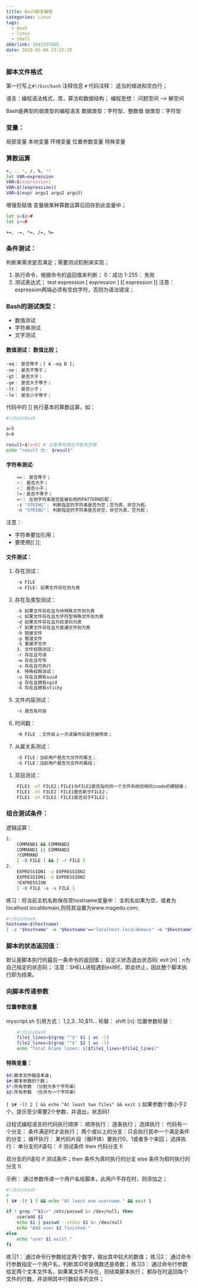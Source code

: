 ```yaml
---
title: Bash脚本编程
categories: Linux
tags:
  - Bash
  - linux
  - shell
abbrlink: 1681557695
date: 2020-05-06 13:22:33
---
```

### 脚本文件格式
第一行写上`#!/bin/bash`
注释信息 `#`
代码注释：
适当的缩进和空白行；

语言：编程语法格式，库，算法和数据结构；
编程思想：
问题空间 --> 解空间

Bash是典型的弱类型的编程语言
数据类型：字符型、整数值
弱类型：字符型

### 变量：
局部变量
本地变量
环境变量
位置参数变量
特殊变量

### 算数运算
```bash
+, -, *, /, %, **
let VAR=expression
VAR=$[expression]
VAR=$((expression))
VAR=$(expr argu1 argu2 argu3)
```

增强型赋值
变量做某种算数运算后回存到此变量中；
```bash
let i=$i+#
let i+=#
```

`+=, -=, *=, /=, %=`

### 条件测试：
判断某需求是否满足；需要测试机制来实现；
1. 执行命令，根据命令的返回值来判断；
0：成功
1-255： 失败
2. 测试表达式；
test expression
[ expression ]
[[ expression ]]
注意： expression两端必须有空白字符，否则为语法错误；

### Bash的测试类型：
- 数值测试
- 字符串测试
- 文字测试

#### 数值测试： 数值比较；
    -eq： 是否等于；[ A -eq B ];
    -ne： 是否不等于；
    -gt： 是否大于；
    -ge： 是否大于等于；
    -lt： 是否小于；
    -le： 是否小于等于；
代码中的 [] 执行基本的算数运算，如：
```bash
#!/bin/bash

a=5
b=6

result=$[a+b] # 注意等号两边不能有空格
echo "result 为： $result"
```

#### 字符串测试:
```bash
    ==： 是否等于；
    >： 是否大于；
    <： 是否小于；
    !=：是否不等于；
    =~： 左侧字符串是否能被右侧的PATTERN匹配；
    -z "STRING"： 判断指定的字符串是否为空；空为真，非空为假。
    -n "STRING"： 判断指定的字符串是否非空，非空为真，空为假；
```

注意：
- 字符串要加引用；
- 要使用[[ ]];


#### 文件测试：
1. 存在测试：
```bash
    -a FILE
    -e FILE: 如果文件存在则为真
```

2. 存在及类型测试：
```bash
    -b 如果文件存在且为块特殊文件则为真
    -c 如果文件存在且为字符型特殊文件则为真
    -d 如果文件存在且为目录则为真
    -f 如果文件存在且为普通文件则为真
    -h 链接文件
    -p 管道文件
    -S 套接字文件
    3. 文件权限测试：
    -r 存在且可读
    -w 存在且可写
    -x 存在且可执行
    4. 特殊权限测试：
    -u 存在且拥有suid
    -g 存在且拥有sgid
    -k 存在且拥有sticky
```

5. 文件内容测试：
```bash
    -s 是否有内容
```

6. 时间戳：
```bash
    -N FILE ：文件自上一次读操作后是否被修改；
```

7. 从属关系测试：
```bash
    -O FILE：当前用户是否为文件的属主；
    -G FILE：当前用户是否为文件的属组；
```

1. 双目测试：
```bash
    FILE1 -ef FILE2；FILE1与FILE2是否指向同一个文件系统的相同inode的硬链接；
    FILE1 -nt FILE2：FILE1是否新于FILE2；
    FILE1 -ot FILE2：FILE1是否旧于FILE2；
```

###  组合测试条件：
逻辑运算：
```bash
1. 
    COMMAND1 && COMMAND2
    COMMAND1 || COMMAND2
    !COMMAND
    [ -O FILE ] && [ -r FILE ]
2. 
    EXPRESSION1 -a EXPRESSION2
    EXPRESSION1 -O EXPRESSION2
    !EXPRESSION
    [ -O FILE -a -x FILE ]
```

练习：将当前主机名称保存至hostname变量中：
主机名如果为空，或者为localhost.localdomain,则将其设置为www.magedu.com;
```bash
#!/bin/bash
hostname=$(hostname)
[ -z "$hostname" -o "$hostname"=="localhost.localdomain" -o "$hostname"=="localhost" ] && hostname www.magedu.com

```

### 脚本的状态返回值：
默认是脚本执行的最后一条命令的返回值；
自定义状态退出状态码:
exit [n]：n为自己指定的状态码；
注意：SHELL进程遇到exit时，即会终止，因此整个脚本执行即为结束。

###  向脚本传递参数
#### 位置参数变量
myscript.sh
引用方式：
$1,$2,$3...$10,$11...
轮替：
shift [n]: 位置参数轮替：
```bash
    #!/bin/bash
    file1_lines=$(grep "^$" $1 | wc -l)
    file2_lines=$(grep "^$" $2 | wc -l)
    echo "Total blank lines: $[$file1_lines+$file2_lines]"
```

#### 特殊变量：
```bash
$0:脚本文件路径本身;
$#:脚本参数的个数；
$*:所有参数 （分割为多个字符串）
$@:所有参数 （合并为一个字符串）
```

`[ $# -lt 2 ] && echo "At least two files" && exit 1`
如果参数个数小于2个，提示至少需要2个参数，并退出，状态码1

过程式编程语言的代码执行顺序：
顺序执行： 逐条执行；
选择执行：
    代码有一个分支： 条件满足时才会执行；
    两个或以上的分支：只会执行其中一个满足条件的分支；
循环执行：
    某代码片段（循环体）要执行0、1或者多个来回；
选择执行：
单分支的if语句：
if 测试条件
then
    代码分支
fi

双分支的if语句
if 测试条件；then
    条件为真时执行的分支
else
    条件为假时执行的分支
fi

示例： 通过参数传递一个用户名给脚本，此用户不存在时，则添加之；
```bash
#!/bin/bash
#
[ $# -lt 1 ] && echo "At least one username." && exit 1

if ! grep "^$1\>" /etc/passwd &> /dev/null; then
    useradd $1
    echo $1 | passwd --stdin $1 &> /dev/null
    echo "Add user $1 finished."
else
    echo "user $1 exist."
fi
```

练习1： 通过命令行参数给定两个数字，输出其中较大的数值；
练习2： 通过命令行参数指定一个用户名，判断其ID号是偶数还是奇数；
练习3： 通过命令行参数给定两个文本文件名，如果某文件不存在，则结束脚本执行；
        都存在时返回每个文件的行数，并说明其中行数较多的文件；

